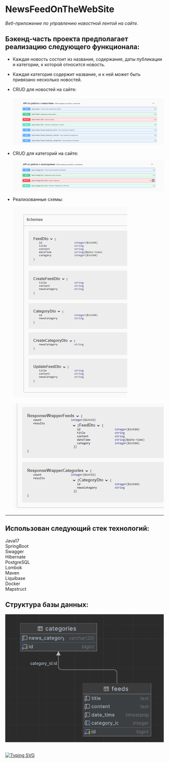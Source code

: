 # NewsFeedOnTheWebSite

*Веб-приложение по управлению новостной лентой на сайте.*

## Бэкенд-часть проекта предполагает реализацию следующего функционала: ##

- Каждая новость состоит из названия, содержания, даты публикации и категории, к которой относится новость.
- Каждая категория содержит название, и к ней может быть привязано несколько новостей.
- CRUD для новостей на сайте:
  
  ![2023-06-27_22-09-29](https://github.com/AlekseyPetkun/NewsFeedOnTheWebSite/blob/master/2023-08-13_00-25-23.png)

- CRUD для категорий на сайте:

  ![2023-06-27_22-09-29](https://github.com/AlekseyPetkun/NewsFeedOnTheWebSite/blob/master/2023-08-13_00-25-51.png)
  
- Реализованные схемы:

  ![2023-06-27_22-09-29](https://github.com/AlekseyPetkun/NewsFeedOnTheWebSite/blob/master/2023-08-13_14-18-19.png)

  ![2023-06-27_22-09-29](https://github.com/AlekseyPetkun/NewsFeedOnTheWebSite/blob/master/2023-08-17_11-47-14.png)

---

 ## Использован следующий стек технологий: ##
  
Java17\
SpringBoot\
Swagger\
Hibernate\
PostgreSQL\
Lombok\
Maven\
Liquibase\
Docker\
Mapstruct


  ## Структура базы данных: ##
  
![2023-06-27_22-09-29](https://github.com/AlekseyPetkun/NewsFeedOnTheWebSite/blob/master/2023-08-13_00-50-09.png)

##

[![Typing SVG](https://readme-typing-svg.herokuapp.com?color=%2336BCF7&lines=thank+you+for+your+attention)](https://git.io/typing-svg)

